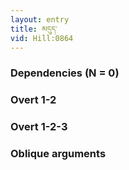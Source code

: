 ```yaml
---
layout: entry
title: མདུད་
vid: Hill:0864
---
```

### Dependencies (N = 0)


### Overt 1-2


### Overt 1-2-3


### Oblique arguments
